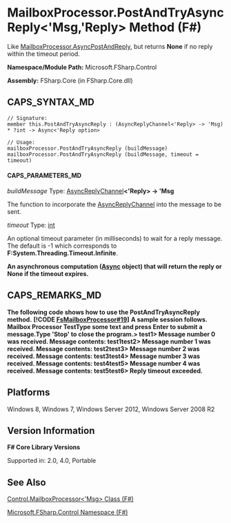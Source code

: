# MailboxProcessor.PostAndTryAsyncReply<'Msg,'Reply> Method (F#)

Like [MailboxProcessor.AsyncPostAndReply](http://msdn.microsoft.com/en-us/library/cd7d03c7-cc82-46f3-9f9a-ed689164e4a8), but returns **None** if no reply within the timeout period.

**Namespace/Module Path:** Microsoft.FSharp.Control

**Assembly:** FSharp.Core (in FSharp.Core.dll)


## CAPS_SYNTAX_MD

```
// Signature:
member this.PostAndTryAsyncReply : (AsyncReplyChannel<'Reply> -> 'Msg) * ?int -> Async<'Reply option>

// Usage:
mailboxProcessor.PostAndTryAsyncReply (buildMessage)
mailboxProcessor.PostAndTryAsyncReply (buildMessage, timeout = timeout)
```

#### CAPS_PARAMETERS_MD
*buildMessage*
Type: [AsyncReplyChannel](http://msdn.microsoft.com/en-us/library/e32fd8ec-37dd-4e63-94a5-67709962d1d0)**&lt;'Reply&gt; -&gt;   'Msg**


The function to incorporate the [AsyncReplyChannel](http://msdn.microsoft.com/en-us/library/e32fd8ec-37dd-4e63-94a5-67709962d1d0) into the message to be sent.


*timeout*
Type: [int](http://msdn.microsoft.com/en-us/library/025d5455-3622-4ea5-9573-3ecbd4ee1375)


An optional timeout parameter (in milliseconds) to wait for a reply message. The default is -1 which corresponds to **F:System.Threading.Timeout.Infinite**.



**An asynchronous computation ([Async](http://msdn.microsoft.com/en-us/library/03eb4d12-a01a-4565-a077-5e83f17cf6f7) object) that will return the reply or None if the timeout expires.**
## CAPS_REMARKS_MD
**The following code shows how to use the PostAndTryAsyncReply method.**
**[!CODE [FsMailboxProcessor#19](../CodeSnippet/VS_Snippets_Fsharp/fsmailboxprocessor/FSharp/fs/program.fs#19)]**
**A sample session follows.**
**Mailbox Processor TestType some text and press Enter to submit a message.Type 'Stop' to close the program.&gt; test1&gt; Message number 0 was received. Message contents: test1test2&gt; Message number 1 was received. Message contents: test2test3&gt; Message number 2 was received. Message contents: test3test4&gt; Message number 3 was received. Message contents: test4test5&gt; Message number 4 was received. Message contents: test5test6&gt; Reply timeout exceeded.**
## Platforms
Windows 8, Windows 7, Windows Server 2012, Windows Server 2008 R2


## Version Information
**F# Core Library Versions**

Supported in: 2.0, 4.0, Portable




## See Also
[Control.MailboxProcessor&#60;'Msg&#62; Class &#40;F&#35;&#41;](Control.MailboxProcessor%3C%27Msg%3E+Class+%28F%23%29.md)

[Microsoft.FSharp.Control Namespace &#40;F&#35;&#41;](Microsoft.FSharp.Control+Namespace+%28F%23%29.md)


